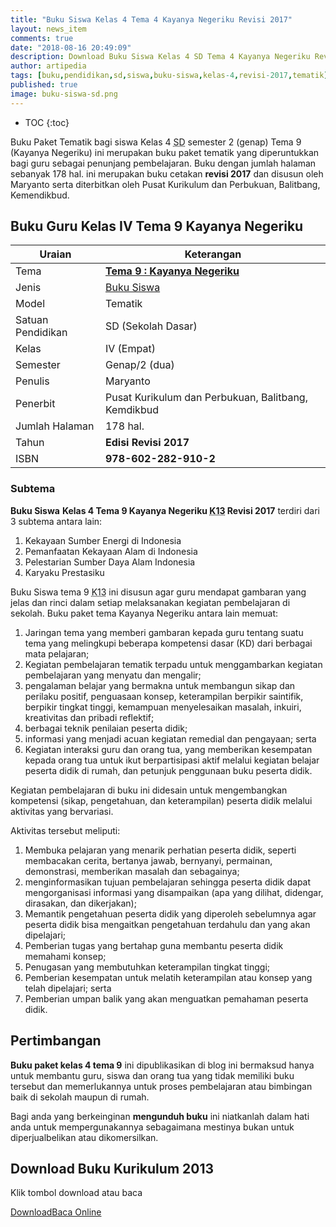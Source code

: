 ```yaml
---
title: "Buku Siswa Kelas 4 Tema 4 Kayanya Negeriku Revisi 2017"
layout: news_item
comments: true
date: "2018-08-16 20:49:09"
description: Download Buku Siswa Kelas 4 SD Tema 4 Kayanya Negeriku Revisi 2017 merupakan buku paket tematik kurikulum 2013 terdiri dari beberapa tema.
author: artipedia
tags: [buku,pendidikan,sd,siswa,buku-siswa,kelas-4,revisi-2017,tematik]
published: true
image: buku-siswa-sd.png
---
```

* TOC
{:toc}

<script type="application/ld+json">
{
  "@context":"http://schema.org",
  "@type":"Book",
  "name" : "{{ page.title }}",
  "author": {
    "@type":"Person",
    "name":"Maryanto."
  },
  "url" : "{{ site.url }}{{ page.url }}",
  "workExample" : [{
    "@type": "Book",
    "isbn": "978-602-282-910-2",
    "bookEdition": "Revisi 2017",
    "bookFormat": "http://schema.org/Hardcover",
    "potentialAction":{
    "@type":"ReadAction",
    "target":
      {
        "@type":"EntryPoint",
        "urlTemplate":"{{ site.url }}{{ page.url }}",
        "actionPlatform":[
          "http://schema.org/DesktopWebPlatform",
          "http://schema.org/IOSPlatform",
          "http://schema.org/AndroidPlatform"
        ]
      }
      }
    }
    ]
    }
 
</script>

Buku Paket Tematik bagi siswa Kelas 4 <acronym title="Sekolah Dasar">SD</acronym> semester 2 (genap) Tema 9 (Kayanya Negeriku) ini merupakan buku paket tematik yang diperuntukkan bagi guru sebagai penunjang pembelajaran. Buku dengan jumlah halaman sebanyak 178 hal. ini merupakan buku cetakan **revisi 2017** dan disusun oleh Maryanto serta diterbitkan oleh Pusat Kurikulum dan Perbukuan, Balitbang, Kemendikbud. 

## Buku Guru Kelas IV Tema 9 Kayanya Negeriku

|Uraian|Keterangan|
| --- | --- |
|Tema|<a href="/wiki/buku-siswa-kelas-4-tema-9-kayanya-negeriku-revisi-2017.html" title="Buku Siswa Kelas 4 semester 2 Tema 9 Kayanya Negeriku K13 Revisi 2017"><strong>Tema 9 : Kayanya Negeriku</strong></a>|
|Jenis|<a href="/buku" title="Buku Siswa">Buku Siswa</a>|
|Model|Tematik|
|Satuan Pendidikan|SD (Sekolah Dasar)|
Kelas|IV (Empat)|
|Semester|Genap/2 (dua)|
Penulis|Maryanto|
|Penerbit|Pusat Kurikulum dan Perbukuan, Balitbang, Kemdikbud|
|Jumlah Halaman|178 hal.|
|Tahun|<strong>Edisi Revisi 2017</strong>|
|ISBN|<strong>978-602-282-910-2</strong>|

### Subtema

<b>Buku Siswa</b> <b>Kelas 4 Tema 9 Kayanya Negeriku <acronym title='Kurikulum 2013'>K13</acronym> Revisi 2017</b> terdiri dari 3 subtema antara lain: <ol><li>Kekayaan Sumber Energi di Indonesia</li><li>Pemanfaatan Kekayaan Alam di Indonesia</li><li>Pelestarian Sumber Daya Alam Indonesia</li><li>Karyaku Prestasiku</li></ol>

<p>Buku Siswa tema 9 <acronym title='Kurikulum 2013'>K13</acronym> ini disusun agar guru mendapat gambaran yang jelas dan rinci dalam setiap melaksanakan kegiatan pembelajaran di sekolah. Buku paket tema Kayanya Negeriku antara lain memuat:<ol><li>Jaringan tema yang memberi gambaran kepada guru tentang suatu tema yang melingkupi beberapa kompetensi dasar (KD) dari berbagai mata pelajaran;</li><li>Kegiatan pembelajaran tematik terpadu untuk menggambarkan kegiatan pembelajaran yang menyatu dan mengalir;</li><li>pengalaman belajar yang bermakna untuk membangun sikap dan perilaku positif, penguasaan konsep, keterampilan berpikir saintifik, berpikir tingkat tinggi, kemampuan menyelesaikan masalah, inkuiri, kreativitas dan pribadi reflektif;</li><li>berbagai teknik penilaian peserta didik;</li><li>informasi yang menjadi acuan kegiatan remedial dan pengayaan; serta</li><li>Kegiatan interaksi guru dan orang tua, yang memberikan kesempatan kepada orang tua untuk ikut berpartisipasi aktif melalui kegiatan belajar peserta didik di rumah, dan petunjuk penggunaan buku peserta didik. </li></ol></p><p>Kegiatan pembelajaran di buku ini didesain untuk mengembangkan kompetensi (sikap, pengetahuan, dan keterampilan) peserta didik melalui aktivitas yang bervariasi.</p><p>Aktivitas tersebut meliputi:<ol><li>Membuka pelajaran yang menarik perhatian peserta didik, seperti membacakan cerita, bertanya jawab, bernyanyi, permainan, demonstrasi, memberikan masalah dan sebagainya;</li><li>menginformasikan tujuan pembelajaran sehingga peserta didik dapat mengorganisasi informasi yang disampaikan (apa yang dilihat, didengar, dirasakan, dan dikerjakan);</li><li>Memantik pengetahuan peserta didik yang diperoleh sebelumnya agar peserta didik bisa mengaitkan pengetahuan terdahulu dan yang akan dipelajari;</li><li>Pemberian tugas yang bertahap guna membantu peserta didik memahami konsep;</li><li>Penugasan yang membutuhkan keterampilan tingkat tinggi;</li><li>Pemberian kesempatan untuk melatih keterampilan atau konsep yang telah dipelajari; serta</li><li>Pemberian umpan balik yang akan menguatkan pemahaman peserta didik.</li></ol></p>

## Pertimbangan
**Buku paket kelas 4 tema 9** ini dipublikasikan di blog ini bermaksud hanya untuk membantu guru, siswa dan orang tua yang tidak memiliki buku tersebut dan memerlukannya untuk proses pembelajaran atau bimbingan baik di sekolah maupun di rumah.
<p>Bagi anda yang berkeinginan <b>mengunduh buku</b> ini niatkanlah dalam hati anda untuk mempergunakannya sebagaimana mestinya bukan untuk diperjualbelikan atau dikomersilkan.</p>

## Download Buku Kurikulum 2013
Klik tombol download atau baca
<p class="center"><a class="button download" href="https://docs.google.com/uc?export=download&id=0By0sQxGRuPoIVVYyYlFlWlFZTlk" rel="nofollow" target="_blank" title="Download">Download</a><a class="button demo open-dialog" href="https://drive.google.com/file/d/0By0sQxGRuPoIVVYyYlFlWlFZTlk/preview" Title="Baca Online" rel="nofollow">Baca Online</a></p>
